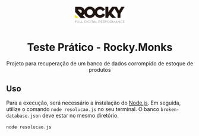 <p align="center">
  <img src="./rockybg.png" width="140px" />
</p>

<h1 align="center">Teste Prático - Rocky.Monks</h1>
<p align="center">Projeto para recuperação de um banco de dados corrompido de estoque de produtos</p>

## Uso

Para a execução, será necessário a instalação do [Node.js](https://nodejs.org/en/). Em seguida, utilize o comando `node resolucao.js` no seu terminal. O banco `broken-database.json` deve estar no mesmo diretório.

```bash
node resolucao.js
```